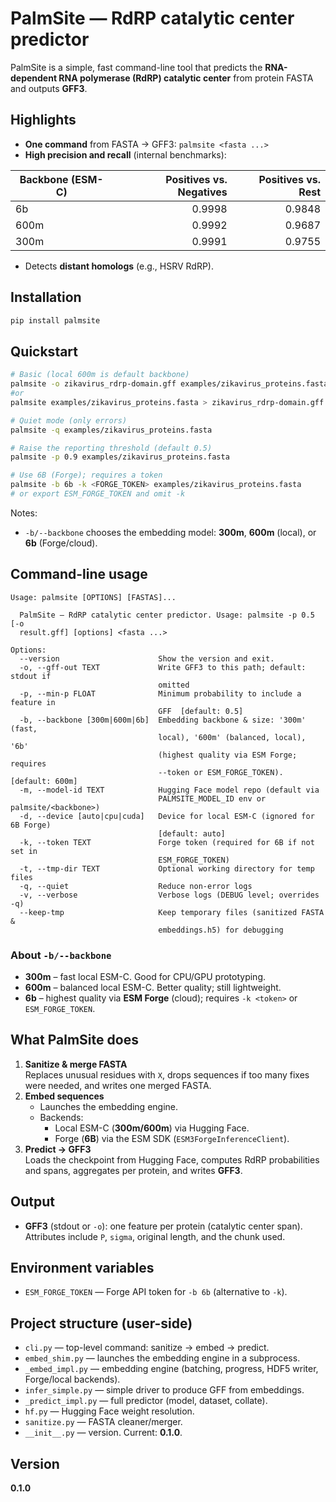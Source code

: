 # PalmSite — RdRP catalytic center predictor

PalmSite is a simple, fast command-line tool that predicts the **RNA-dependent RNA polymerase (RdRP) catalytic center** from protein FASTA and outputs **GFF3**.

## Highlights

- **One command** from FASTA → GFF3: `palmsite <fasta ...>`
- **High precision and recall** (internal benchmarks):

| Backbone (ESM-C) | Positives vs. Negatives | Positives vs. Rest |
|---|---:|---:|
| 6b   | 0.9998 | 0.9848 |
| 600m | 0.9992 | 0.9687 |
| 300m | 0.9991 | 0.9755 |

- Detects **distant homologs** (e.g., HSRV RdRP).

## Installation

```bash
pip install palmsite
```

## Quickstart

```bash
# Basic (local 600m is default backbone)
palmsite -o zikavirus_rdrp-domain.gff examples/zikavirus_proteins.fasta
#or
palmsite examples/zikavirus_proteins.fasta > zikavirus_rdrp-domain.gff

# Quiet mode (only errors)
palmsite -q examples/zikavirus_proteins.fasta

# Raise the reporting threshold (default 0.5)
palmsite -p 0.9 examples/zikavirus_proteins.fasta

# Use 6B (Forge); requires a token
palmsite -b 6b -k <FORGE_TOKEN> examples/zikavirus_proteins.fasta
# or export ESM_FORGE_TOKEN and omit -k
```

Notes:
- `-b/--backbone` chooses the embedding model: **300m**, **600m** (local), or **6b** (Forge/cloud).

## Command-line usage

```
Usage: palmsite [OPTIONS] [FASTAS]...

  PalmSite — RdRP catalytic center predictor. Usage: palmsite -p 0.5 [-o
  result.gff] [options] <fasta ...>

Options:
  --version                      Show the version and exit.
  -o, --gff-out TEXT             Write GFF3 to this path; default: stdout if
                                 omitted
  -p, --min-p FLOAT              Minimum probability to include a feature in
                                 GFF  [default: 0.5]
  -b, --backbone [300m|600m|6b]  Embedding backbone & size: '300m' (fast,
                                 local), '600m' (balanced, local), '6b'
                                 (highest quality via ESM Forge; requires
                                 --token or ESM_FORGE_TOKEN).  [default: 600m]
  -m, --model-id TEXT            Hugging Face model repo (default via
                                 PALMSITE_MODEL_ID env or palmsite/<backbone>)
  -d, --device [auto|cpu|cuda]   Device for local ESM-C (ignored for 6B Forge)
                                 [default: auto]
  -k, --token TEXT               Forge token (required for 6B if not set in
                                 ESM_FORGE_TOKEN)
  -t, --tmp-dir TEXT             Optional working directory for temp files
  -q, --quiet                    Reduce non-error logs
  -v, --verbose                  Verbose logs (DEBUG level; overrides -q)
  --keep-tmp                     Keep temporary files (sanitized FASTA &
                                 embeddings.h5) for debugging
```

### About `-b/--backbone`

- **300m** – fast local ESM-C. Good for CPU/GPU prototyping.
- **600m** – balanced local ESM-C. Better quality; still lightweight.
- **6b** – highest quality via **ESM Forge** (cloud); requires `-k <token>` or `ESM_FORGE_TOKEN`.

## What PalmSite does

1. **Sanitize & merge FASTA**  
   Replaces unusual residues with `X`, drops sequences if too many fixes were needed, and writes one merged FASTA.
2. **Embed sequences**  
   - Launches the embedding engine.
   - Backends:
     - Local ESM-C (**300m/600m**) via Hugging Face.
     - Forge (**6B**) via the ESM SDK (`ESM3ForgeInferenceClient`).
3. **Predict → GFF3**  
   Loads the checkpoint from Hugging Face, computes RdRP probabilities and spans, aggregates per protein, and writes **GFF3**.

## Output

- **GFF3** (stdout or `-o`): one feature per protein (catalytic center span). Attributes include `P`, `sigma`, original length, and the chunk used.

## Environment variables

- `ESM_FORGE_TOKEN` — Forge API token for `-b 6b` (alternative to `-k`).

## Project structure (user-side)

- `cli.py` — top-level command: sanitize → embed → predict.
- `embed_shim.py` — launches the embedding engine in a subprocess.
- `_embed_impl.py` — embedding engine (batching, progress, HDF5 writer, Forge/local backends).
- `infer_simple.py` — simple driver to produce GFF from embeddings.
- `_predict_impl.py` — full predictor (model, dataset, collate).
- `hf.py` — Hugging Face weight resolution.
- `sanitize.py` — FASTA cleaner/merger.
- `__init__.py` — version. Current: **0.1.0**.

## Version

**0.1.0**
